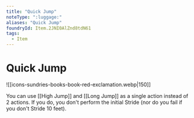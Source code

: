 ```yaml
---
title: "Quick Jump"
noteType: ":luggage:"
aliases: "Quick Jump"
foundryId: Item.2JNI0AlZnd8tdN61
tags:
  - Item
---
```


# Quick Jump
![[icons-sundries-books-book-red-exclamation.webp|150]]

You can use [[High Jump]] and [[Long Jump]] as a single action instead of 2 actions. If you do, you don't perform the initial Stride (nor do you fail if you don't Stride 10 feet).
